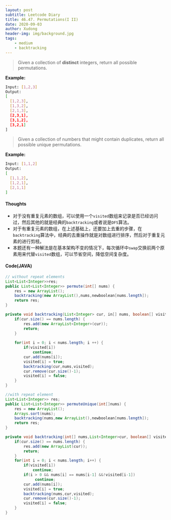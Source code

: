 ```yaml
---
layout: post
subtitle: Leetcode Diary
title: 46.47. Permutations(I II)
date: 2020-09-03
author: Xudong
header-img: img/background.jpg
tags: 
    - medium
    - backtracking
---
```


>Given a collection of **distinct** integers, return all possible permutations.

**Example:**

```bash
Input: [1,2,3]
Output:
[
  [1,2,3],
  [1,3,2],
  [2,1,3],
  [2,3,1],
  [3,1,2],
  [3,2,1]
]
```

>Given a collection of numbers that might contain duplicates, return all possible unique permutations.

**Example:**


```bash
Input: [1,1,2]
Output:
[
  [1,1,2],
  [1,2,1],
  [2,1,1]
]
```

#### Thoughts

- 对于没有重复元素的数组，可以使用一个`visited`数组来记录是否已经访问过，然后其他的就是经典的`backtracking`或者说是`DFS`算法。
- 对于有重复元素的数组，在上述基础上，还要加上去重的步骤，在`backtracking`算法中，经典的去重操作就是对数组进行排序，然后对于重复元素的进行剪枝。
- 本题还有一种解法是在基本架构不变的情况下，每次循环中`swap`交换前两个原素用来代替`visited`数组，可以节省空间，降低空间复杂度。

#### Code(JAVA)

```java
// without repeat elements
List<List<Integer>>res;
public List<List<Integer>> permute(int[] nums) {
    res = new ArrayList();
    backtracking(new ArrayList(),nums,newboolean[nums.length]);
    return res;
}

private void backtracking(List<Integer> cur, in[] nums, boolean[] visited){
    if(cur.size() == nums.length) {
        res.add(new ArrayList<Integer>(cur));
        return;
    }
    
    for(int i = 0; i < nums.length; i ++) {
        if(visited[i])
            continue;
        cur.add(nums[i]);
        visited[i] = true;
        backtracking(cur,nums,visited);
        cur.remove(cur.size()-1);
        visited[i] = false;
    }
}

//with repeat element
List<List<Integer>> res;
public List<List<Integer>> permuteUnique(int[]nums) {
    res = new ArrayList();
    Arrays.sort(nums);
    backtracking(nums,new ArrayList(),newboolean[nums.length]);
    return res;
}

private void backtracking(int[] nums,List<Integer>cur, boolean[] visited) {     
    if(cur.size() == nums.length) {
        res.add(new ArrayList(cur));
        return;
    }
    for(int i = 0; i < nums.length; i++) {
        if(visited[i])
            continue;
        if(i > 0 && nums[i] == nums[i-1] &&!visited[i-1])
             continue;
        cur.add(nums[i]);
        visited[i] = true;
        backtracking(nums,cur,visited);
        cur.remove(cur.size()-1);
        visited[i] = false;
    }
}
```


<script type="text/javascript" src="https://xudongliuharold.github.io/js/latex-math.js?config=default"></script>
